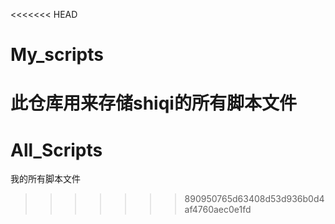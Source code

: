 <<<<<<< HEAD
# My_scripts
此仓库用来存储shiqi的所有脚本文件
=======
# All_Scripts
我的所有脚本文件
>>>>>>> 890950765d63408d53d936b0d4af4760aec0e1fd
